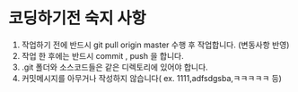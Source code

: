 # 코딩하기전 숙지 사항
1. 작업하기 전에 반드시 git pull origin master 수행 후 작업합니다. (변동사항 반영)
2. 작업 한 후에는 반드시 commit , push 을 합니다.
3. .git 폴더와 소스코드들은 같은 디렉토리에 있어야 합니다.
4. 커밋메시지를 아무거나 작성하지 않습니다( ex. 1111,adfsdgsba,ㅋㅋㅋㅋㅋ 등)
